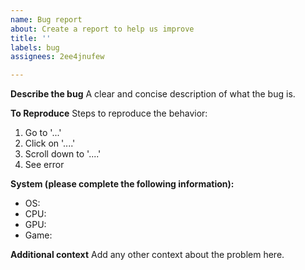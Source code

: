 ```yaml
---
name: Bug report
about: Create a report to help us improve
title: ''
labels: bug
assignees: 2ee4jnufew

---
```


**Describe the bug**
A clear and concise description of what the bug is.

**To Reproduce**
Steps to reproduce the behavior:
1. Go to '...'
2. Click on '....'
3. Scroll down to '....'
4. See error

**System (please complete the following information):**
 - OS: 
 - CPU: 
 - GPU:
 - Game:

**Additional context**
Add any other context about the problem here.
